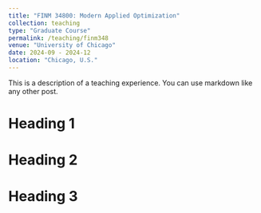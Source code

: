 ```yaml
---
title: "FINM 34800: Modern Applied Optimization"
collection: teaching
type: "Graduate Course"
permalink: /teaching/finm348
venue: "University of Chicago"
date: 2024-09 - 2024-12
location: "Chicago, U.S."
---
```


This is a description of a teaching experience. You can use markdown like any other post.

Heading 1
======

Heading 2
======

Heading 3
======
